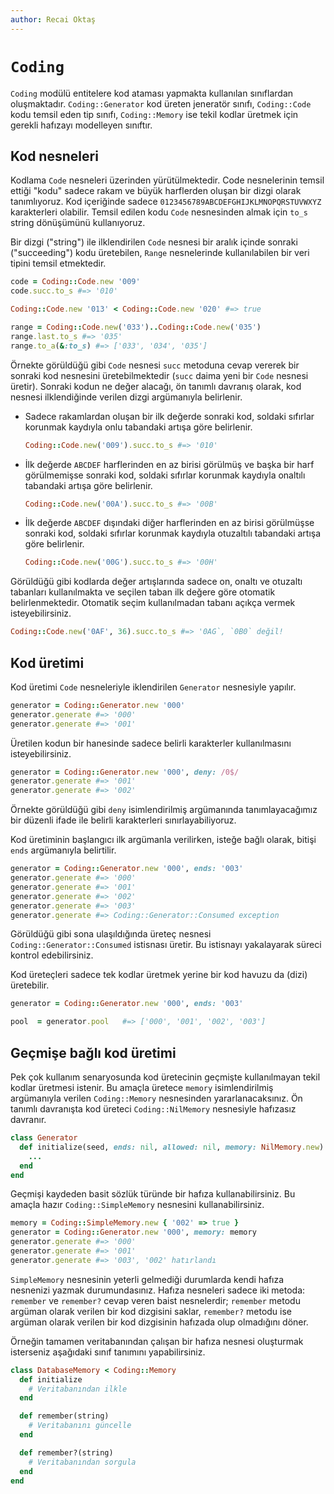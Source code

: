 ```yaml
---
author: Recai Oktaş
---
```


`Coding`
========

`Coding` modülü entitelere kod ataması yapmakta kullanılan sınıflardan
oluşmaktadır.  `Coding::Generator` kod üreten jeneratör sınıfı, `Coding::Code`
kodu temsil eden tip sınıfı, `Coding::Memory` ise tekil kodlar üretmek için
gerekli hafızayı modelleyen sınıftır.

Kod nesneleri
-------------

Kodlama `Code` nesneleri üzerinden yürütülmektedir.  Code nesnelerinin temsil
ettiği "kodu" sadece rakam ve büyük harflerden oluşan bir dizgi olarak
tanımlıyoruz.  Kod içeriğinde sadece `0123456789ABCDEFGHIJKLMNOPQRSTUVWXYZ`
karakterleri olabilir.  Temsil edilen kodu `Code` nesnesinden almak için `to_s`
string dönüşümünü kullanıyoruz.

Bir dizgi ("string") ile ilklendirilen `Code` nesnesi bir aralık içinde sonraki
("succeeding") kodu üretebilen, `Range` nesnelerinde kullanılabilen bir veri
tipini temsil etmektedir.

```ruby
code = Coding::Code.new '009'
code.succ.to_s #=> '010'

Coding::Code.new '013' < Coding::Code.new '020' #=> true

range = Coding::Code.new('033')..Coding::Code.new('035')
range.last.to_s #=> '035'
range.to_a(&:to_s) #=> ['033', '034', '035']
```

Örnekte görüldüğü gibi `Code` nesnesi `succ` metoduna cevap vererek bir sonraki
kod nesnesini üretebilmektedir (`succ` daima yeni bir `Code` nesnesi üretir).
Sonraki kodun ne değer alacağı, ön tanımlı davranış olarak, kod nesnesi
ilklendiğinde verilen dizgi argümanıyla belirlenir.

- Sadece rakamlardan oluşan bir ilk değerde sonraki kod, soldaki sıfırlar
  korunmak kaydıyla onlu tabandaki artışa göre belirlenir.

  ```ruby
  Coding::Code.new('009').succ.to_s #=> '010'
  ```

- İlk değerde `ABCDEF` harflerinden en az birisi görülmüş ve başka bir harf
  görülmemişse sonraki kod, soldaki sıfırlar korunmak kaydıyla onaltılı
  tabandaki artışa göre belirlenir.

  ```ruby
  Coding::Code.new('00A').succ.to_s #=> '00B'
  ```

- İlk değerde `ABCDEF` dışındaki diğer harflerinden en az birisi görülmüşse
  sonraki kod, soldaki sıfırlar korunmak kaydıyla otuzaltılı tabandaki artışa
  göre belirlenir.

  ```ruby
  Coding::Code.new('00G').succ.to_s #=> '00H'
  ```

Görüldüğü gibi kodlarda değer artışlarında sadece on, onaltı ve otuzaltı
tabanları kullanılmakta ve seçilen taban ilk değere göre otomatik
belirlenmektedir.  Otomatik seçim kullanılmadan tabanı açıkça vermek
isteyebilirsiniz.

```ruby
Coding::Code.new('0AF', 36).succ.to_s #=> '0AG`, `0B0` değil!
```

Kod üretimi
-----------

Kod üretimi `Code` nesneleriyle iklendirilen `Generator` nesnesiyle yapılır.

```ruby
generator = Coding::Generator.new '000'
generator.generate #=> '000'
generator.generate #=> '001'
```

Üretilen kodun bir hanesinde sadece belirli karakterler kullanılmasını
isteyebilirsiniz.

```ruby
generator = Coding::Generator.new '000', deny: /0$/
generator.generate #=> '001'
generator.generate #=> '002'
```

Örnekte görüldüğü gibi `deny` isimlendirilmiş argümanında tanımlayacağımız bir
düzenli ifade ile belirli karakterleri sınırlayabiliyoruz.

Kod üretiminin başlangıcı ilk argümanla verilirken, isteğe bağlı olarak, bitişi
`ends` argümanıyla belirtilir.

```ruby
generator = Coding::Generator.new '000', ends: '003'
generator.generate #=> '000'
generator.generate #=> '001'
generator.generate #=> '002'
generator.generate #=> '003'
generator.generate #=> Coding::Generator::Consumed exception
```

Görüldüğü gibi sona ulaşıldığında üreteç nesnesi `Coding::Generator::Consumed`
istisnası üretir.  Bu istisnayı yakalayarak süreci kontrol edebilirsiniz.

Kod üreteçleri sadece tek kodlar üretmek yerine bir kod havuzu da (dizi)
üretebilir.


```ruby
generator = Coding::Generator.new '000', ends: '003'

pool  = generator.pool   #=> ['000', '001', '002', '003']
```

Geçmişe bağlı kod üretimi
-------------------------

Pek çok kullanım senaryosunda kod üretecinin geçmişte kullanılmayan tekil kodlar
üretmesi istenir.  Bu amaçla üretece `memory` isimlendirilmiş argümanıyla
verilen `Coding::Memory` nesnesinden yararlanacaksınız.  Ön tanımlı davranışta
kod üreteci `Coding::NilMemory` nesnesiyle hafızasız davranır.

```ruby
class Generator
  def initialize(seed, ends: nil, allowed: nil, memory: NilMemory.new)
    ...
  end
end
```

Geçmişi kaydeden basit sözlük türünde bir hafıza kullanabilirsiniz.  Bu amaçla
hazır `Coding::SimpleMemory` nesnesini kullanabilirsiniz.

```ruby
memory = Coding::SimpleMemory.new { '002' => true }
generator = Coding::Generator.new '000', memory: memory
generator.generate #=> '000'
generator.generate #=> '001'
generator.generate #=> '003', '002' hatırlandı
```

`SimpleMemory` nesnesinin yeterli gelmediği durumlarda kendi hafıza nesnenizi
yazmak durumundasınız.  Hafıza nesneleri sadece iki metoda: `remember` ve
`remember?` cevap veren baist nesnelerdir;  `remember` metodu argüman olarak
verilen bir kod dizgisini saklar, `remember?` metodu ise argüman olarak verilen
bir kod dizgisinin hafızada olup olmadığını döner.

Örneğin tamamen veritabanından çalışan bir hafıza nesnesi oluşturmak isterseniz
aşağıdaki sınıf tanımını yapabilirsiniz.

```ruby
class DatabaseMemory < Coding::Memory
  def initialize
    # Veritabanından ilkle
  end

  def remember(string)
    # Veritabanını güncelle
  end

  def remember?(string)
    # Veritabanından sorgula
  end
end
```
